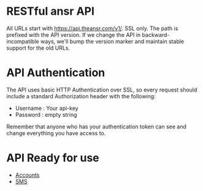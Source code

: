RESTful ansr API
================

All URLs start with https://api.theansr.com/v1/. SSL only. The path is prefixed with the API version. If we change the API in backward-incompatible ways, we'll bump the version marker and maintain stable support for the old URLs.

# API Authentication
The API uses basic HTTP Authentication over SSL, so every request should include a standard Authorization header with the following:
* Username : Your  api-key
* Password : empty string

Remember that anyone who has your authentication token can see and change everything you have access to.

# API Ready for use

* [Accounts](https://github.com/theansr/api/blob/master/sections/accounts.md)
* [SMS](https://github.com/theansr/api/blob/master/sections/sms.md)


